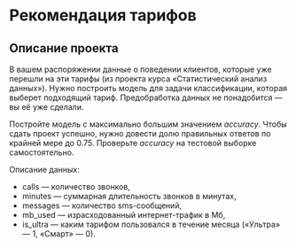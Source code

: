 # Рекомендация тарифов

## Описание проекта

В вашем распоряжении данные о поведении клиентов, которые уже перешли на эти тарифы (из проекта курса «Статистический анализ данных»). Нужно построить модель для задачи классификации, которая выберет подходящий тариф. Предобработка данных не понадобится — вы её уже сделали.


Постройте модель с максимально большим значением *accuracy*. Чтобы сдать проект успешно, нужно довести долю правильных ответов по крайней мере до 0.75. Проверьте *accuracy* на тестовой выборке самостоятельно.


Описание данных:
   - сalls — количество звонков,
   - minutes — суммарная длительность звонков в минутах,
   - messages — количество sms-сообщений,
   - mb_used — израсходованный интернет-трафик в Мб,
   - is_ultra — каким тарифом пользовался в течение месяца («Ультра» — 1, «Смарт» — 0).